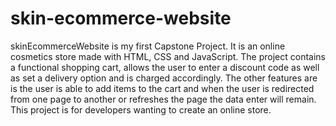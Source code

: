# skin-ecommerce-website
skinEcommerceWebsite is my first Capstone Project. It is an online cosmetics store made with HTML, CSS and JavaScript. The project contains a functional shopping cart, allows the user to enter a discount code as well as set a delivery option and is charged accordingly. The other features are is the user is able to add items to the cart and when the user is redirected from one page to another or refreshes the page the data enter will remain. This project is for developers wanting to create an online store.
